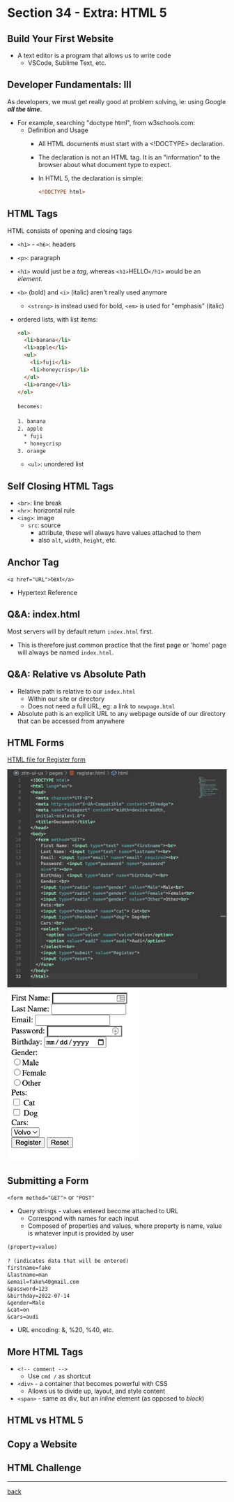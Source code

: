 # Section 34 - Extra: HTML 5

## Build Your First Website

- A text editor is a program that allows us to write code
  - VSCode, Sublime Text, etc.

## Developer Fundamentals: III

As developers, we must get really good at problem solving, ie: using Google ***all the time***.

- For example, searching "doctype html", from w3schools.com:
  - Definition and Usage
    - All HTML documents must start with a <!DOCTYPE> declaration.
    - The declaration is not an HTML tag. It is an "information" to the browser about what document type to expect.
    - In HTML 5, the declaration is simple:

      ```html
      <!DOCTYPE html>
      ```

## HTML Tags

HTML consists of opening and closing tags

- `<h1>` - `<h6>`: headers
- `<p>`: paragraph
- `<h1>` would just be a *tag*, whereas `<h1>`HELLO`</h1>` would be an *element*.
- `<b>` (bold) and `<i>` (italic) aren't really used anymore
  - `<strong>` is instead used for bold, `<em>` is used for "emphasis" (italic)
- ordered lists, with list items:

  ```html
  <ol>
    <li>banana</li>
    <li>apple</li>
    <ul>
      <li>fuji</li>
      <li>honeycrisp</li>
    </ul>
    <li>orange</li>
  </ol>

  becomes:

  1. banana
  2. apple
    * fuji
    * honeycrisp
  3. orange
  ```

  - `<ul>`: unordered list

## Self Closing HTML Tags

- `<br>`: line break
- `<hr>`: horizontal rule
- `<img>`: image
  - `src`: source
    - attribute, these will always have values attached to them
    - also `alt`, `width`, `height`, etc.

## Anchor Tag

`<a href="URL">`text`</a>`

- Hypertext Reference

## Q&A: index.html

Most servers will by default return `index.html` first.

- This is therefore just common practice that the first page or 'home' page will always be named `index.html`.

## Q&A: Relative vs Absolute Path

- Relative path is relative to our `index.html`
  - Within our site or directory
  - Does not need a full URL, eg: a link to `newpage.html`
- Absolute path is an explicit URL to any webpage outside of our directory that can be accessed from anywhere

## HTML Forms

[HTML file for Register form](../pages/register.html)

<img src="../img/register-html.png" width="600px" alt="Register HTML">
<img src="../img/register-page.png" width="300px" alt="Register Page">

## Submitting a Form

`<form method="GET">` or `"POST"`

- Query strings - values entered become attached to URL
  - Correspond with names for each input
  - Composed of properties and values, where property is name, value is whatever input is provided by user

```pt
(property=value)

? (indicates data that will be entered)
firstname=fake
&lastname=man
&email=fake%40gmail.com
&password=123
&birthday=2022-07-14
&gender=Male
&cat=on
&cars=audi
```

- URL encoding: &, %20, %40, etc.

## More HTML Tags

- `<!-- comment -->`
  - Use `cmd /` as shortcut
- `<div>` - a container that becomes powerful with CSS
  - Allows us to divide up, layout, and style content
- `<span>` - same as div, but an *inline* element (as opposed to *block*)

## HTML vs HTML 5

## Copy a Website

## HTML Challenge

- - -

[back](../README.md)
